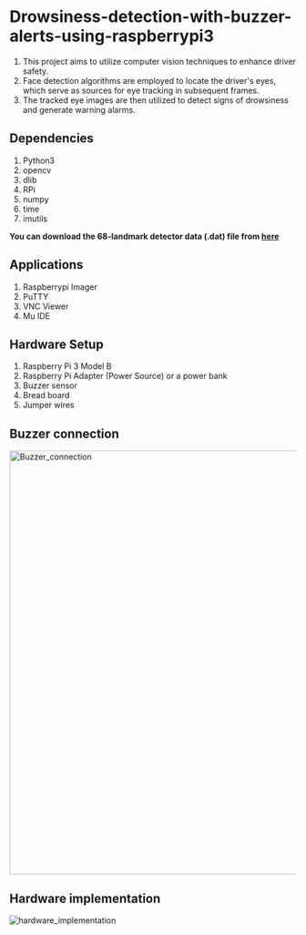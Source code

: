 # Drowsiness-detection-with-buzzer-alerts-using-raspberrypi3
1. This project aims to utilize computer vision techniques to enhance driver safety.
2. Face detection algorithms are employed to locate the driver's eyes, which serve as sources for eye tracking in subsequent frames.
3. The tracked eye images are then utilized to detect signs of drowsiness and generate warning alarms. 

## Dependencies
1. Python3
2. opencv
3. dlib
4. RPi
5. numpy
6. time
7. imutils
   
<b>You can download the 68-landmark detector data (.dat) file from <a href="http://dlib.net/files/shape_predictor_68_face_landmarks.dat.bz2"> here</a></B>

## Applications
1. Raspberrypi Imager
2. PuTTY
3. VNC Viewer
4. Mu IDE

## Hardware Setup
1. Raspberry Pi 3 Model B
2. Raspberry Pi Adapter (Power Source) or a power bank
3. Buzzer sensor
4. Bread board
5. Jumper wires

## Buzzer connection

<img width="744" alt="Buzzer_connection" src="https://github.com/SaiSatwikReddy07/drowsiness-detection-with-buzzer-alerts-using-raspberrypi3/assets/109800395/44040528-99de-4987-b81f-b0616ad8d43e">

## Hardware implementation
![hardware_implementation](https://github.com/SaiSatwikReddy07/drowsiness-detection-with-buzzer-alerts-using-raspberrypi3/assets/109800395/a8d59f40-c539-4a70-9874-ab56084dffc5)

